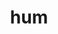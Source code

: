 ---
layout: ism
title: hum
pretty_title: The Hum.
text: |
    There is an incredibly low frequency hum in my room. Currently trying to find it. Is it real or am I insane. Only time will tell.
pretty_date: February 23rd, 2013
---